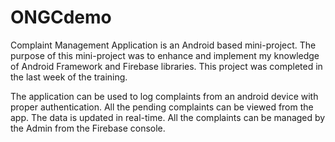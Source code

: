 # ONGCdemo

  Complaint Management Application is an Android based mini-project. The purpose of this mini-project was to enhance and implement my knowledge of Android Framework and Firebase libraries. This project was completed in the last week of the training.
	
  The application can be used to log complaints from an android device with proper authentication. All the pending complaints can be viewed from the app. The data is updated in real-time. All the complaints can be managed by the Admin from the Firebase console.
